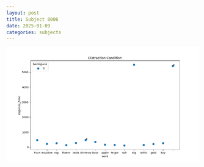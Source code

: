 ```yaml
---
layout: post
title: Subject 8006
date: 2025-01-09
categories: subjects
---
```


![](data/8006/run-15/8006_rt_acc_fuzzy_delay.png)
